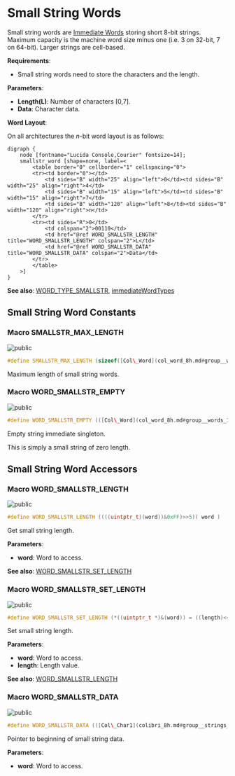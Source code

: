 <a id="group__smallstr__words"></a>
# Small String Words



Small string words are [Immediate Words](group__immediate__words.md#group__immediate__words) storing short 8-bit strings. Maximum capacity is the machine word size minus one (i.e. 3 on 32-bit, 7 on 64-bit). Larger strings are cell-based.






**Requirements**:


* Small string words need to store the characters and the length.


**Parameters**:

* **Length(L)**: Number of characters [0,7].
* **Data**: Character data.


**Word Layout**:

On all architectures the _n_-bit word layout is as follows:


    digraph {
        node [fontname="Lucida Console,Courier" fontsize=14];
        smallstr_word [shape=none, label=<
            <table border="0" cellborder="1" cellspacing="0">
            <tr><td border="0"></td>
                <td sides="B" width="25" align="left">0</td><td sides="B" width="25" align="right">4</td>
                <td sides="B" width="15" align="left">5</td><td sides="B" width="15" align="right">7</td>
                <td sides="B" width="120" align="left">8</td><td sides="B" width="120" align="right">n</td>
            </tr>
            <tr><td sides="R">0</td>
                <td colspan="2">00110</td>
                <td href="@ref WORD_SMALLSTR_LENGTH" title="WORD_SMALLSTR_LENGTH" colspan="2">L</td>
                <td href="@ref WORD_SMALLSTR_DATA" title="WORD_SMALLSTR_DATA" colspan="2">Data</td>
            </tr>
            </table>
        >]
    }
    









**See also**: [WORD\_TYPE\_SMALLSTR](col_word_int_8h.md#group__words_1ga4148e4b4a03bff2e7715274ae4b126eb), [immediateWordTypes](col_word_int_8h.md#group__immediate__words_1gadc93860da89f6a52a884c10b7835aaac)

## Small String Word Constants

<a id="group__smallstr__words_1ga465e96e908ab71872527b13453fda803"></a>
### Macro SMALLSTR\_MAX\_LENGTH

![][public]

```cpp
#define SMALLSTR_MAX_LENGTH (sizeof([Col\_Word](col_word_8h.md#group__words_1gadb626f9e195212e4fdfba7df154ad043))-1)
```

Maximum length of small string words.





<a id="group__smallstr__words_1gaced4b5ab427a8009e9e3586f60cf487f"></a>
### Macro WORD\_SMALLSTR\_EMPTY

![][public]

```cpp
#define WORD_SMALLSTR_EMPTY (([Col\_Word](col_word_8h.md#group__words_1gadb626f9e195212e4fdfba7df154ad043)) 12)
```

Empty string immediate singleton.

This is simply a small string of zero length.



## Small String Word Accessors

<a id="group__smallstr__words_1gad314e3ed08cf8450986fec6ac88a0e11"></a>
### Macro WORD\_SMALLSTR\_LENGTH

![][public]

```cpp
#define WORD_SMALLSTR_LENGTH ((((uintptr_t)(word))&0xFF)>>5)( word )
```

Get small string length.

**Parameters**:

* **word**: Word to access.



**See also**: [WORD\_SMALLSTR\_SET\_LENGTH](col_word_int_8h.md#group__smallstr__words_1gadf6c0a3a5c0d10bdff25627332aa16a6)



<a id="group__smallstr__words_1gadf6c0a3a5c0d10bdff25627332aa16a6"></a>
### Macro WORD\_SMALLSTR\_SET\_LENGTH

![][public]

```cpp
#define WORD_SMALLSTR_SET_LENGTH (*((uintptr_t *)&(word)) = ((length)<<5)|12)( word ,length )
```

Set small string length.

**Parameters**:

* **word**: Word to access.
* **length**: Length value.



**See also**: [WORD\_SMALLSTR\_LENGTH](col_word_int_8h.md#group__smallstr__words_1gad314e3ed08cf8450986fec6ac88a0e11)



<a id="group__smallstr__words_1ga0895416dca7181737047c535c2f6edee"></a>
### Macro WORD\_SMALLSTR\_DATA

![][public]

```cpp
#define WORD_SMALLSTR_DATA (([Col\_Char1](colibri_8h.md#group__strings_1ga961d5ffde8aa1fba42d4b669a6199e76)  *)&(word))( word )
```

Pointer to beginning of small string data.

**Parameters**:

* **word**: Word to access.



[public]: https://img.shields.io/badge/-public-brightgreen (public)
[C++]: https://img.shields.io/badge/language-C%2B%2B-blue (C++)
[private]: https://img.shields.io/badge/-private-red (private)
[Markdown]: https://img.shields.io/badge/language-Markdown-blue (Markdown)
[static]: https://img.shields.io/badge/-static-lightgrey (static)